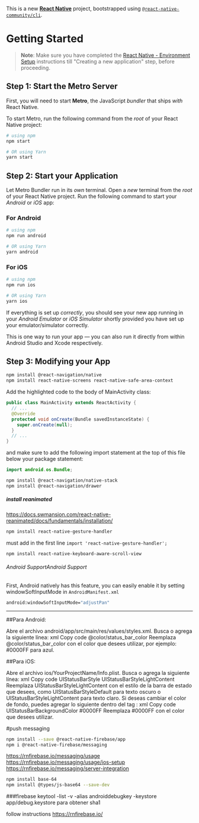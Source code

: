 This is a new [**React Native**](https://reactnative.dev) project, bootstrapped using [`@react-native-community/cli`](https://github.com/react-native-community/cli).

# Getting Started

>**Note**: Make sure you have completed the [React Native - Environment Setup](https://reactnative.dev/docs/environment-setup) instructions till "Creating a new application" step, before proceeding.

## Step 1: Start the Metro Server

First, you will need to start **Metro**, the JavaScript _bundler_ that ships _with_ React Native.

To start Metro, run the following command from the _root_ of your React Native project:

```bash
# using npm
npm start

# OR using Yarn
yarn start
```

## Step 2: Start your Application

Let Metro Bundler run in its _own_ terminal. Open a _new_ terminal from the _root_ of your React Native project. Run the following command to start your _Android_ or _iOS_ app:

### For Android

```bash
# using npm
npm run android

# OR using Yarn
yarn android
```

### For iOS

```bash
# using npm
npm run ios

# OR using Yarn
yarn ios
```

If everything is set up _correctly_, you should see your new app running in your _Android Emulator_ or _iOS Simulator_ shortly provided you have set up your emulator/simulator correctly.

This is one way to run your app — you can also run it directly from within Android Studio and Xcode respectively.

## Step 3: Modifying your App

```bash
npm install @react-navigation/native
npm install react-native-screens react-native-safe-area-context
```
Add the highlighted code to the body of MainActivity class:

```java
public class MainActivity extends ReactActivity {
  // ...
  @Override
  protected void onCreate(Bundle savedInstanceState) {
    super.onCreate(null);
  }
  // ...
}
```

and make sure to add the following import statement at the top of this file below your package statement:

```java
import android.os.Bundle;
```


```bash
npm install @react-navigation/native-stack
npm install @react-navigation/drawer
```

##### install reanimated
https://docs.swmansion.com/react-native-reanimated/docs/fundamentals/installation/

```bash
npm install react-native-gesture-handler
```

must add in the first line `import 'react-native-gesture-handler'; `

```bash
npm install react-native-keyboard-aware-scroll-view
```

###### Android SupportAndroid Support
First, Android natively has this feature, you can easily enable it by setting windowSoftInputMode in `AndroidManifest.xml`

```bash
android:windowSoftInputMode="adjustPan"
```
----------------------------------
##Para Android:

Abre el archivo android/app/src/main/res/values/styles.xml.
Busca o agrega la siguiente línea:
xml
Copy code
<item name="android:statusBarColor">@color/status_bar_color</item>
Reemplaza @color/status_bar_color con el color que desees utilizar, por ejemplo: #0000FF para azul.


##Para iOS:

Abre el archivo ios/YourProjectName/Info.plist.
Busca o agrega la siguiente línea:
xml
Copy code
<key>UIStatusBarStyle</key>
<string>UIStatusBarStyleLightContent</string>
Reemplaza UIStatusBarStyleLightContent con el estilo de la barra de estado que desees, como UIStatusBarStyleDefault para texto oscuro o UIStatusBarStyleLightContent para texto claro.
Si deseas cambiar el color de fondo, puedes agregar lo siguiente dentro del tag <dict>:
xml
Copy code
<key>UIStatusBarBackgroundColor</key>
<string>#0000FF</string>
Reemplaza #0000FF con el color que desees utilizar.



#push messaging
```bash
npm install --save @react-native-firebase/app
npm i @react-native-firebase/messaging
```

https://rnfirebase.io/messaging/usage
https://rnfirebase.io/messaging/usage/ios-setup
https://rnfirebase.io/messaging/server-integration

```bash
npm install base-64
npm install @types/js-base64 --save-dev
```

###firebase
keytool -list -v -alias androiddebugkey -keystore app/debug.keystore para obtener sha1

follow instructions
https://rnfirebase.io/